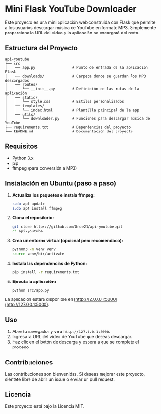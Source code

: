 # Mini Flask YouTube Downloader

Este proyecto es una mini aplicación web construida con Flask que permite a los usuarios descargar música de YouTube en formato MP3. Simplemente proporciona la URL del video y la aplicación se encargará del resto.

## Estructura del Proyecto

```
api-youtube
├── src
│   ├── app.py                 # Punto de entrada de la aplicación Flask
│   ├── downloads/             # Carpeta donde se guardan los MP3 descargados
│   ├── routes/
│   │   └── __init__.py        # Definición de las rutas de la aplicación
│   ├── static/
│   │   └── style.css          # Estilos personalizados
│   ├── templates/
│   │   └── index.html         # Plantilla principal de la app
│   └── utils/
│       └── downloader.py      # Funciones para descargar música de YouTube
├── requirements.txt           # Dependencias del proyecto
└── README.md                  # Documentación del proyecto
```

## Requisitos

- Python 3.x
- pip
- ffmpeg (para conversión a MP3)

## Instalación en Ubuntu (paso a paso)

1. **Actualiza los paquetes e instala ffmpeg:**
   ```bash
   sudo apt update
   sudo apt install ffmpeg
   ```

2. **Clona el repositorio:**
   ```bash
   git clone https://github.com/Groe21/api-youtube.git
   cd api-youtube
   ```

3. **Crea un entorno virtual (opcional pero recomendado):**
   ```bash
   python3 -m venv venv
   source venv/bin/activate
   ```

4. **Instala las dependencias de Python:**
   ```bash
   pip install -r requirements.txt
   ```

5. **Ejecuta la aplicación:**
   ```bash
   python src/app.py
   ```

La aplicación estará disponible en [http://127.0.0.1:5000](http://127.0.0.1:5000).

## Uso

1. Abre tu navegador y ve a `http://127.0.0.1:5000`.
2. Ingresa la URL del video de YouTube que deseas descargar.
3. Haz clic en el botón de descarga y espera a que se complete el proceso.

## Contribuciones

Las contribuciones son bienvenidas. Si deseas mejorar este proyecto, siéntete libre de abrir un issue o enviar un pull request.

## Licencia

Este proyecto está bajo la Licencia MIT.